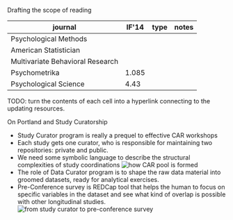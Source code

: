 Drafting the scope of reading

|journal | IF'14 | type | notes |   
|---|---|---|---|  
Psychological Methods | | | | |
American Statistician | | | | |
Multivariate Behavioral Research | | | | |
Psychometrika |1.085 | | | |
Psychological Science |4.43 | | | |

TODO: turn the contents of each cell into a hyperlink connecting to the updating resources.



On Portland and Study Curatorship

- Study Curator program is really a prequel to effective CAR workshops  
- Each study gets one curator, who is responsible for maintaining two repositories: private and public. 
- We need some symbolic language to describe the structural complexities of study coordinations 
![how CAR pool is formed](https://goo.gl/photos/ry6ABCMiAn2W9qMA6)
 - The role of Data Curator program is to shape the raw data material into groomed datasets, ready for analytical exercises.
 - Pre-Conference survey is REDCap tool that helps the human to focus on specific variables in the dataset and see what kind of overlap is possible with other longitudinal studies. 
 ![from study curator to pre-conference survey](https://goo.gl/photos/Cj2yy5mUehkJ1o4o8)
